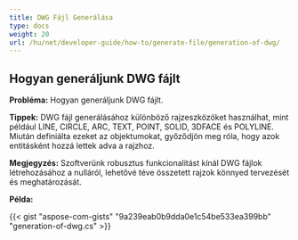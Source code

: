 ```yaml
---
title: DWG Fájl Generálása
type: docs
weight: 20
url: /hu/net/developer-guide/how-to/generate-file/generation-of-dwg/
---
```


## **Hogyan generáljunk DWG fájlt**

**Probléma:** Hogyan generáljunk DWG fájlt.

**Tippek:** DWG fájl generálásához különböző rajzeszközöket használhat, mint például LINE, CIRCLE, ARC, TEXT, POINT, SOLID, 3DFACE és POLYLINE. Miután definiálta ezeket az objektumokat, győződjön meg róla, hogy azok entitásként hozzá lettek adva a rajzhoz.

**Megjegyzés:** Szoftverünk robusztus funkcionalitást kínál DWG fájlok létrehozásához a nulláról, lehetővé téve összetett rajzok könnyed tervezését és meghatározását.

**Példa:**

{{< gist "aspose-com-gists" "9a239eab0b9dda0e1c54be533ea399bb" "generation-of-dwg.cs" >}}
